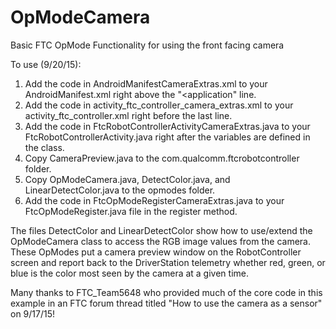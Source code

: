 # OpModeCamera
Basic FTC OpMode Functionality for using the front facing camera

To use (9/20/15):

1. Add the code in AndroidManifestCameraExtras.xml to your AndroidManifest.xml right above the "<application" line.
2. Add the code in activity_ftc_controller_camera_extras.xml to your activity_ftc_controller.xml right before the last </RelativeLayout> line.
3. Add the code in FtcRobotControllerActivityCameraExtras.java to your FtcRobotControllerActivity.java right after the variables are defined in the class.
4. Copy CameraPreview.java to the com.qualcomm.ftcrobotcontroller folder.
5. Copy OpModeCamera.java, DetectColor.java, and LinearDetectColor.java to the opmodes folder.
6. Add the code in FtcOpModeRegisterCameraExtras.java to your FtcOpModeRegister.java file in the register method.

The files DetectColor and LinearDetectColor show how to use/extend the OpModeCamera class to access the RGB image values from the camera.  These OpModes put a camera preview window on the RobotController screen and report back to the DriverStation telemetry whether red, green, or blue is the color most seen by the camera at a given time.

Many thanks to FTC_Team5648 who provided much of the core code in this example in an FTC forum thread titled "How to use the camera as a sensor" on 9/17/15!
